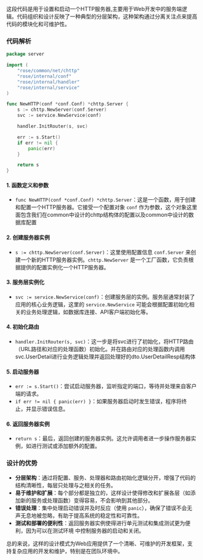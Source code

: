 这段代码是用于设置和启动一个HTTP服务器,主要用于Web开发中的服务端逻辑。代码组织和设计反映了一种典型的分层架构，这种架构通过分离关注点来提高代码的模块化和可维护性。

### 代码解析

```go
package server

import (
	"rose/common/net/chttp"
	"rose/internal/conf"
	"rose/internal/handler"
	"rose/internal/service"
)

func NewHTTP(conf *conf.Conf) *chttp.Server {
	s := chttp.NewServer(conf.Server)
	svc := service.NewService(conf)

	handler.InitRouter(s, svc)

	err := s.Start()
	if err != nil {
		panic(err)
	}

	return s
}
```

#### 1. **函数定义和参数**
- `func NewHTTP(conf *conf.Conf) *chttp.Server`：这是一个函数，用于创建和配置一个HTTP服务器。它接受一个配置对象 `conf` 作为参数，这个对象这里面包含我们在common中设计的chttp结构体的配置以及common中设计的数据库配置

#### 2. **创建服务器实例**
- `s := chttp.NewServer(conf.Server)`：这里使用配置信息 `conf.Server` 来创建一个新的HTTP服务器实例。`chttp.NewServer` 是一个工厂函数，它负责根据提供的配置实例化一个HTTP服务器。

#### 3. **服务层实例化**
- `svc := service.NewService(conf)`：创建服务层的实例。服务层通常封装了应用的核心业务逻辑，这里的 `service.NewService` 可能会根据配置初始化相关的业务处理逻辑，如数据库连接、API客户端初始化等。

#### 4. **初始化路由**
- `handler.InitRouter(s, svc)`：这一步是将svc进行了初始化，将HTTP路由（URL路径和对应的处理函数）初始化。并在路由对应的处理函数内调用svc.UserDetail进行业务逻辑处理并返回处理好的dto.UserDetailResp结构体

#### 5. **启动服务器**
- `err := s.Start()`：尝试启动服务器，监听指定的端口，等待并处理来自客户端的请求。
- `if err != nil { panic(err) }`：如果服务器启动时发生错误，程序将终止，并显示错误信息。

#### 6. **返回服务器实例**
- `return s`：最后，返回创建的服务器实例。这允许调用者进一步操作服务器实例，如进行测试或添加额外的配置。

### 设计的优势
- **分层架构**：通过将配置、服务、处理器和路由初始化逻辑分开，增强了代码的结构清晰性，每层只处理与之相关的任务。
- **易于维护和扩展**：每个部分都是独立的，这样设计使得修改和扩展各层（如添加新的服务或处理函数）变得容易，不会影响到其他部分。
- **错误处理**：集中处理启动错误并及时反应（使用 `panic`），确保了错误不会无声无息地被忽略，有助于提高系统的稳定性和可靠性。
- **测试和部署的便利性**：返回服务器实例使得进行单元测试和集成测试更为便利，因为可以在测试环境 中控制服务器的启动和关闭。

总的来说，这样的设计模式为Web应用提供了一个清晰、可维护的开发框架，支持复杂应用的开发和维护，特别是在团队环境中。